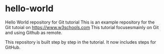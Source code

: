 # hello-world
Hello World repository for Git tutorial
This is an example repository for the Git tutoial on https://www.w3schools.com
This tutorial focusesmainly on Git and using Github as remote.

This repository is built step by step in the tutorial.
It now includes steps for GitHub.
